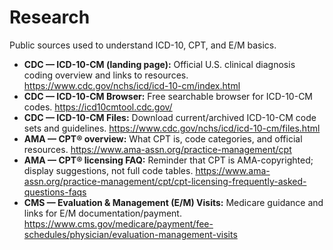 # Research

Public sources used to understand ICD-10, CPT, and E/M basics.

- **CDC — ICD-10-CM (landing page):** Official U.S. clinical diagnosis coding overview and links to resources. https://www.cdc.gov/nchs/icd/icd-10-cm/index.html
- **CDC — ICD-10-CM Browser:** Free searchable browser for ICD-10-CM codes. https://icd10cmtool.cdc.gov/
- **CDC — ICD-10-CM Files:** Download current/archived ICD-10-CM code sets and guidelines. https://www.cdc.gov/nchs/icd/icd-10-cm/files.html
- **AMA — CPT® overview:** What CPT is, code categories, and official resources. https://www.ama-assn.org/practice-management/cpt
- **AMA — CPT® licensing FAQ:** Reminder that CPT is AMA-copyrighted; display suggestions, not full code tables. https://www.ama-assn.org/practice-management/cpt/cpt-licensing-frequently-asked-questions-faqs
- **CMS — Evaluation & Management (E/M) Visits:** Medicare guidance and links for E/M documentation/payment. https://www.cms.gov/medicare/payment/fee-schedules/physician/evaluation-management-visits
